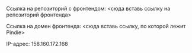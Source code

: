 Ссылка на репозиторий с фронтендом: <сюда вставь ссылку на репозиторий фронтенда>

Ссылка на домен фронтенда: <сюда вставь ссылку, по которой лежит Pindie>

IP-адрес: 158.160.172.168